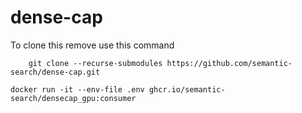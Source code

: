 # dense-cap

To clone this remove use this command
```git
    git clone --recurse-submodules https://github.com/semantic-search/dense-cap.git
```

```
docker run -it --env-file .env ghcr.io/semantic-search/densecap_gpu:consumer
```

